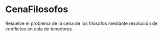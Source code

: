 # CenaFilosofos
Resuelve el problema de la cena de los filósofos mediante resolución de conflictos en cola de tenedores


